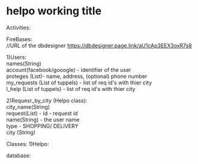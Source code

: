 # helpo working title

Activities:  
  

FireBases:  
//URL of the dbdesigner
https://dbdesigner.page.link/aU1cAp3EEX3oxR7s8

  1)Users:  
    names(String)  
    account(facebook/gooogle) - identifier of the user  
    proteges (List)- name, address, (optional) phone number  
    my_requests (List of tuppels) - list of req id's with thier city  
    I_help (List of tuppels) - list of req id's with thier city  
    
  2)Requesr_by_city (Helpo class):  
    city_name(String)  
    request(List) - id - request id  
                    name(String) - the user name  
                    type - SHOPPING/ DELIVERY  
                    city (String)  
    
    
Classes: 
  1)Helpo: 
  
  
  database:  
  
   
    
